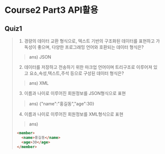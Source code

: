 # Course2 Part3 API활용

## Quiz1

>1. 경량의 데이터 교환 형식으로, 텍스트 기반의 구조화된 데이터를 표현하고 가독성이 좋으며, 다양한 프로그래밍 언어와 호환되는 데이터 형식은?
>> ans) JSON
>2. 데이터를 저장하고 전송하기 위한 마크업 언어이며 트리구조로 이루어져 있고 요소,속성,텍스트,주석 등으로 구성된 데이터 형식은? 
>> ans) XML
>3. 이름과 나이로 이루어진 회원정보를 JSON형식으로 표현
>> ans) {"name":"홍길동","age":30}
>4. 이름과 나이로 이루어진 회원정보를 XML형식으로 표현
>> ans)    
> ```html
> <member>
>   <name>홍길동</name>
>   <age>30</age>  
> </member>
> ```


